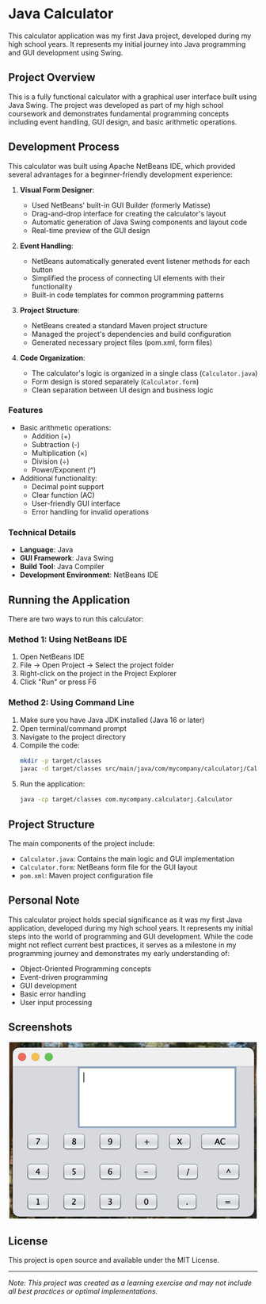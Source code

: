 # Java Calculator

This calculator application was my first Java project, developed during my high school years. It represents my initial journey into Java programming and GUI development using Swing.

## Project Overview

This is a fully functional calculator with a graphical user interface built using Java Swing. The project was developed as part of my high school coursework and demonstrates fundamental programming concepts including event handling, GUI design, and basic arithmetic operations.

## Development Process

This calculator was built using Apache NetBeans IDE, which provided several advantages for a beginner-friendly development experience:

1. **Visual Form Designer**: 
   - Used NetBeans' built-in GUI Builder (formerly Matisse)
   - Drag-and-drop interface for creating the calculator's layout
   - Automatic generation of Java Swing components and layout code
   - Real-time preview of the GUI design

2. **Event Handling**:
   - NetBeans automatically generated event listener methods for each button
   - Simplified the process of connecting UI elements with their functionality
   - Built-in code templates for common programming patterns

3. **Project Structure**:
   - NetBeans created a standard Maven project structure
   - Managed the project's dependencies and build configuration
   - Generated necessary project files (pom.xml, form files)

4. **Code Organization**:
   - The calculator's logic is organized in a single class (`Calculator.java`)
   - Form design is stored separately (`Calculator.form`)
   - Clean separation between UI design and business logic

### Features

- Basic arithmetic operations:
  - Addition (+)
  - Subtraction (-)
  - Multiplication (×)
  - Division (÷)
  - Power/Exponent (^)
- Additional functionality:
  - Decimal point support
  - Clear function (AC)
  - User-friendly GUI interface
  - Error handling for invalid operations

### Technical Details

- **Language**: Java
- **GUI Framework**: Java Swing
- **Build Tool**: Java Compiler
- **Development Environment**: NetBeans IDE

## Running the Application

There are two ways to run this calculator:

### Method 1: Using NetBeans IDE
1. Open NetBeans IDE
2. File -> Open Project -> Select the project folder
3. Right-click on the project in the Project Explorer
4. Click "Run" or press F6

### Method 2: Using Command Line
1. Make sure you have Java JDK installed (Java 16 or later)
2. Open terminal/command prompt
3. Navigate to the project directory
4. Compile the code:
   ```bash
   mkdir -p target/classes
   javac -d target/classes src/main/java/com/mycompany/calculatorj/Calculator.java
   ```
5. Run the application:
   ```bash
   java -cp target/classes com.mycompany.calculatorj.Calculator
   ```

## Project Structure

The main components of the project include:
- `Calculator.java`: Contains the main logic and GUI implementation
- `Calculator.form`: NetBeans form file for the GUI layout
- `pom.xml`: Maven project configuration file

## Personal Note

This calculator project holds special significance as it was my first Java application, developed during my high school years. It represents my initial steps into the world of programming and GUI development. While the code might not reflect current best practices, it serves as a milestone in my programming journey and demonstrates my early understanding of:

- Object-Oriented Programming concepts
- Event-driven programming
- GUI development
- Basic error handling
- User input processing

## Screenshots

<div align="center">
  <img src="images/calculator-interface.png" alt="Calculator Interface" width="500"/>
</div>

## License

This project is open source and available under the MIT License.

---
*Note: This project was created as a learning exercise and may not include all best practices or optimal implementations.* 